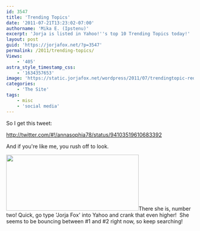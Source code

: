 ```yaml
---
id: 3547
title: 'Trending Topics'
date: '2011-07-21T13:23:02-07:00'
authorname: 'Mika E. (Ipstenu)'
excerpt: 'Jorja is listed in Yahoo!''s top 10 Trending Topics today!'
layout: post
guid: 'https://jorjafox.net/?p=3547'
permalink: /2011/trending-topics/
Views:
    - '405'
astra_style_timestamp_css:
    - '1634357653'
image: 'https://static.jorjafox.net/wordpress/2011/07/trendingtopic-redux.jpeg'
categories:
    - 'The Site'
tags:
    - misc
    - 'social media'
---
```


So I get this tweet:

http://twitter.com/#!/annasophia78/status/94103519610683392

And if you're like me, you rush off to look.

<img class="aligncenter size-full wp-image-3548" title="trending" src="//static.jorjafox.net/wordpress/2011/07/trending.jpg" alt="" width="356" height="150" />There she is, number two! Quick, go type 'Jorja Fox' into Yahoo and crank that even higher!  She seems to be bouncing between #1 and #2 right now, so keep searching!
